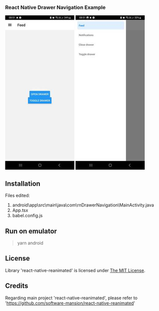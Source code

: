 ### React Native Drawer Navigation Example
![Drawer_demo1A](Drawer_demo1A.jpg)
![Drawer_demo1B](Drawer_demo1B.jpg)

## Installation
Files edited:
1. android\app\src\main\java\com\rnDrawerNavigation\MainActivity.java
2. App.tsx
3. babel.config.js

## Run on emulator
> yarn android

## License

Library 'react-native-reanimated' is licensed under [The MIT License](LICENSE).

## Credits
Regarding main project 'react-native-reanimated', please refer to 'https://github.com/software-mansion/react-native-reanimated'
